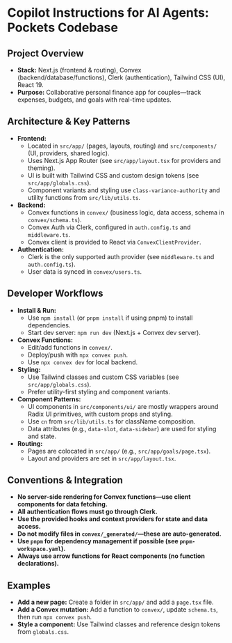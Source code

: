 # Copilot Instructions for AI Agents: Pockets Codebase

## Project Overview

- **Stack:** Next.js (frontend & routing), Convex (backend/database/functions), Clerk (authentication), Tailwind CSS (UI), React 19.
- **Purpose:** Collaborative personal finance app for couples—track expenses, budgets, and goals with real-time updates.

## Architecture & Key Patterns

- **Frontend:**
  - Located in `src/app/` (pages, layouts, routing) and `src/components/` (UI, providers, shared logic).
  - Uses Next.js App Router (see `src/app/layout.tsx` for providers and theming).
  - UI is built with Tailwind CSS and custom design tokens (see `src/app/globals.css`).
  - Component variants and styling use `class-variance-authority` and utility functions from `src/lib/utils.ts`.
- **Backend:**
  - Convex functions in `convex/` (business logic, data access, schema in `convex/schema.ts`).
  - Convex Auth via Clerk, configured in `auth.config.ts` and `middleware.ts`.
  - Convex client is provided to React via `ConvexClientProvider`.
- **Authentication:**
  - Clerk is the only supported auth provider (see `middleware.ts` and `auth.config.ts`).
  - User data is synced in `convex/users.ts`.

## Developer Workflows

- **Install & Run:**
  - Use `npm install` (or `pnpm install` if using pnpm) to install dependencies.
  - Start dev server: `npm run dev` (Next.js + Convex dev server).
- **Convex Functions:**
  - Edit/add functions in `convex/`.
  - Deploy/push with `npx convex push`.
  - Use `npx convex dev` for local backend.
- **Styling:**
  - Use Tailwind classes and custom CSS variables (see `src/app/globals.css`).
  - Prefer utility-first styling and component variants.
- **Component Patterns:**
  - UI components in `src/components/ui/` are mostly wrappers around Radix UI primitives, with custom props and styling.
  - Use `cn` from `src/lib/utils.ts` for className composition.
  - Data attributes (e.g., `data-slot`, `data-sidebar`) are used for styling and state.
- **Routing:**
  - Pages are colocated in `src/app/` (e.g., `src/app/goals/page.tsx`).
  - Layout and providers are set in `src/app/layout.tsx`.

## Conventions & Integration

- **No server-side rendering for Convex functions—use client components for data fetching.**
- **All authentication flows must go through Clerk.**
- **Use the provided hooks and context providers for state and data access.**
- **Do not modify files in `convex/_generated/`—these are auto-generated.**
- **Use `pnpm` for dependency management if possible (see `pnpm-workspace.yaml`).**
- **Always use arrow functions for React components (no function declarations).**

## Examples

- **Add a new page:** Create a folder in `src/app/` and add a `page.tsx` file.
- **Add a Convex mutation:** Add a function to `convex/`, update `schema.ts`, then run `npx convex push`.
- **Style a component:** Use Tailwind classes and reference design tokens from `globals.css`.
